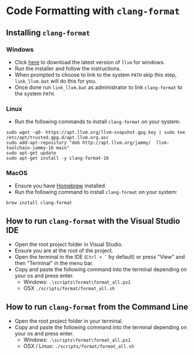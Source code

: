 # Code Formatting with `clang-format`

## Installing `clang-format`

### Windows

- Click [here](https://github.com/llvm/llvm-project/releases/download/llvmorg-16.0.6/LLVM-16.0.6-win64.exe) to download the latest version of `llvm` for windows.
- Run the installer and follow the instructions.
- When prompted to choose to link to the system `PATH` skip this step, `link_llvm.bat` will do this for you.
- Once done run `link_llvm.bat` as administrator to link `clang-format` to the system `PATH`.  

### Linux

- Run the following commands to install `clang-format` on your system:

```Text
sudo wget -qO- https://apt.llvm.org/llvm-snapshot.gpg.key | sudo tee /etc/apt/trusted.gpg.d/apt.llvm.org.asc
sudo add-apt-repository "deb http://apt.llvm.org/jammy/  llvm-toolchain-jammy-16 main"
sudo apt-get update
sudo apt-get install -y clang-format-16
```

### MacOS

- Ensure you have [Homebrew](https://brew.sh/) installed.
- Run the following command to install `clang-format` on your system:

```Text
brew install clang-format
```

## How to run `clang-format` with the Visual Studio IDE

- Open the root project folder in Visual Studio.
- Ensure you are at the root of the project.
- Open the terminal in the IDE (`` Ctrl + ` `` by default) or press "View" and then "Terminal" in the menu bar.
- Copy and paste the following command into the terminal depending on your os and press enter.
  - Windows: `.\scripts\format\format_all.ps1`
  - OSX `./scripts/format/format_all.sh`

## How to run `clang-format` from the Command Line

- Open the root project folder in your terminal.
- Copy and paste the following command into the terminal depending on your os and press enter.
  - Windows: `.\scripts\format\format_all.ps1`
  - OSX / Linux: `./scripts/format/format_all.sh`
